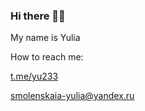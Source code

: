 ### Hi there 👋🏻
My name is Yulia

<!--
**yu-twentythree/yu-twentythree** is a ✨ _special_ ✨ repository because its `README.md` (this file) appears on your GitHub profile.

Here are some ideas to get you started:

- 🔭 I’m currently working on ...
- 🌱 I’m currently learning ...
- 👯 I’m looking to collaborate on ...
- 🤔 I’m looking for help with ...
- 💬 Ask me about ...
- 📫 How to reach me: ...
- 😄 Pronouns: ...
- ⚡ Fun fact: ...
-->


How to reach me: 

[t.me/yu233]( https://t.me/yu233)
                  
smolenskaia-yulia@yandex.ru
